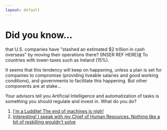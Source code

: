 ```yaml
---
layout: default
---
```


# Did you know...  

that U.S. companies have "stashed an estimated $2 trillion in cash overseas" by moving their operations there? (INSER REF HERE)[#](https://sararodrig.github.io/workforce-future/references) To countries with lower-taxes such as Ireland (15%). 

It seems that this tendency will keep on happening, unless a plan is set for companies to compromise (providing liveable salaries and good working conditions), and governments to facilitate this happening. But other components are at stake... 

Your advisors tell you Artificial Intelligence and automatization of tasks is something you should regulate and invest in. What do you do?


1. [I'm a Luddite! The end of machines is nigh!](./scenario-23)
2. [Interesting! I speak with my Chief of Human Resources. Nothing like a bit of reskilling wouldn't solve](./scenario-24)